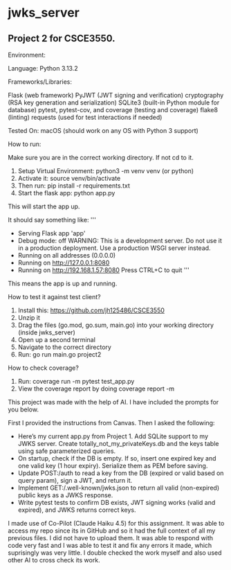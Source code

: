 # jwks_server

## Project 2 for CSCE3550. 

Environment:

Language: Python 3.13.2

Frameworks/Libraries:

Flask (web framework)
PyJWT (JWT signing and verification)
cryptography (RSA key generation and serialization)
SQLite3 (built-in Python module for database)
pytest, pytest-cov, and coverage (testing and coverage)
flake8 (linting)
requests (used for test interactions if needed)

Tested On: macOS (should work on any OS with Python 3 support)


How to run:

Make sure you are in the correct working directory. If not cd to it.
1. Setup Virtual Environment: python3 -m venv venv (or python)
2. Activate it: source venv/bin/activate
3. Then run: pip install -r requirements.txt
4. Start the flask app: python app.py

This will start the app up. 

It should say something like:
'''
 * Serving Flask app 'app'
 * Debug mode: off
WARNING: This is a development server. Do not use it in a production deployment. Use a production WSGI server instead.
 * Running on all addresses (0.0.0.0)
 * Running on http://127.0.0.1:8080
 * Running on http://192.168.1.57:8080
Press CTRL+C to quit
'''

This means the app is up and running.

How to test it against test client?
1. Install this: https://github.com/jh125486/CSCE3550
2. Unzip it
3. Drag the files (go.mod, go.sum, main.go) into your working directory (inside jwks_server)
4. Open up a second terminal
5. Navigate to the correct directory
6. Run: go run main.go project2


How to check coverage?
1. Run: coverage run -m pytest test_app.py
2. View the coverage report by doing coverage report -m


This project was made with the help of AI. I have included the prompts for you below.

First I provided the instructions from Canvas. Then I asked the following:
- Here’s my current app.py from Project 1. Add SQLite support to my JWKS server. Create totally_not_my_privateKeys.db and the keys table using safe parameterized queries.
- On startup, check if the DB is empty. If so, insert one expired key and one valid key (1 hour expiry). Serialize them as PEM before saving.
- Update POST:/auth to read a key from the DB (expired or valid based on query param), sign a JWT, and return it.
- Implement GET:/.well-known/jwks.json to return all valid (non-expired) public keys as a JWKS response.
- Write pytest tests to confirm DB exists, JWT signing works (valid and expired), and JWKS returns correct keys.

I made use of Co-Pilot (Claude Haiku 4.5) for this assignment. It was able to access my repo since its in GitHub and so it had the full context of all my previous files. I did not have to upload them. It was able to respond with code very fast and I was able to test it and fix any errors it made, which suprisingly was very little. I double checked the work myself and also used other AI to cross check its work. 
